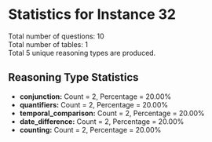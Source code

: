 # Statistics for Instance 32<br/>
Total number of questions: 10<br/>
Total number of tables: 1<br/>
Total 5 unique reasoning types are produced.<br/>
## Reasoning Type Statistics<br/>
- **conjunction:** Count = 2, Percentage = 20.00%<br/>
- **quantifiers:** Count = 2, Percentage = 20.00%<br/>
- **temporal_comparison:** Count = 2, Percentage = 20.00%<br/>
- **date_difference:** Count = 2, Percentage = 20.00%<br/>
- **counting:** Count = 2, Percentage = 20.00%<br/>
